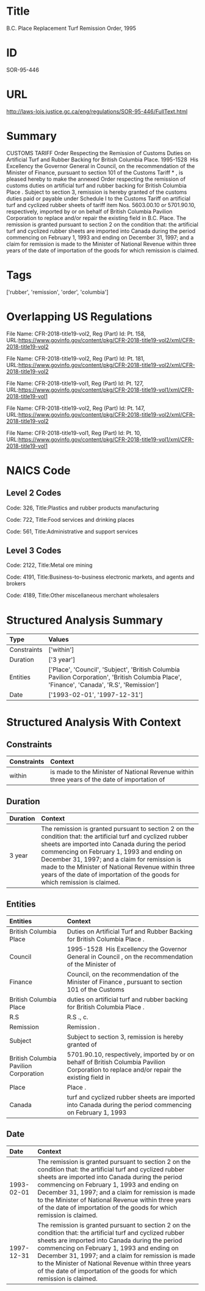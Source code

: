 # Title
B.C. Place Replacement Turf Remission Order, 1995


# ID
SOR-95-446

# URL
http://laws-lois.justice.gc.ca/eng/regulations/SOR-95-446/FullText.html


# Summary
CUSTOMS TARIFF Order Respecting the Remission of Customs Duties on Artificial Turf and Rubber Backing for British Columbia Place.
1995-1528  His Excellency the Governor General in Council, on the recommendation of the Minister of Finance, pursuant to section 101 of the  Customs Tariff * , is pleased hereby to make the annexed  Order respecting the remission of customs duties on artificial turf and rubber backing for British Columbia Place .
Subject to section 3, remission is hereby granted of the customs duties paid or payable under Schedule I to the  Customs Tariff  on artificial turf and cyclized rubber sheets of tariff item Nos. 5603.00.10 or 5701.90.10, respectively, imported by or on behalf of British Columbia Pavilion Corporation to replace and/or repair the existing field in B.C. Place.
The remission is granted pursuant to section 2 on the condition that: the artificial turf and cyclized rubber sheets are imported into Canada during the period commencing on February 1, 1993 and ending on December 31, 1997; and a claim for remission is made to the Minister of National Revenue within three years of the date of importation of the goods for which remission is claimed.


# Tags
['rubber', 'remission', 'order', 'columbia']


# Overlapping US Regulations
File Name: CFR-2018-title19-vol2, Reg (Part) Id: Pt. 158, URL:https://www.govinfo.gov/content/pkg/CFR-2018-title19-vol2/xml/CFR-2018-title19-vol2

File Name: CFR-2018-title19-vol2, Reg (Part) Id: Pt. 181, URL:https://www.govinfo.gov/content/pkg/CFR-2018-title19-vol2/xml/CFR-2018-title19-vol2

File Name: CFR-2018-title19-vol1, Reg (Part) Id: Pt. 127, URL:https://www.govinfo.gov/content/pkg/CFR-2018-title19-vol1/xml/CFR-2018-title19-vol1

File Name: CFR-2018-title19-vol2, Reg (Part) Id: Pt. 147, URL:https://www.govinfo.gov/content/pkg/CFR-2018-title19-vol2/xml/CFR-2018-title19-vol2

File Name: CFR-2018-title19-vol1, Reg (Part) Id: Pt. 10, URL:https://www.govinfo.gov/content/pkg/CFR-2018-title19-vol1/xml/CFR-2018-title19-vol1




# NAICS Code
## Level 2 Codes
Code: 326, Title:Plastics and rubber products manufacturing

Code: 722, Title:Food services and drinking places

Code: 561, Title:Administrative and support services




## Level 3 Codes
Code: 2122, Title:Metal ore mining

Code: 4191, Title:Business-to-business electronic markets, and agents and brokers

Code: 4189, Title:Other miscellaneous merchant wholesalers







# Structured Analysis Summary
| Type        | Values                                                                                                                                      |
|:------------|:--------------------------------------------------------------------------------------------------------------------------------------------|
| Constraints | ['within']                                                                                                                                  |
| Duration    | ['3 year']                                                                                                                                  |
| Entities    | ['Place', 'Council', 'Subject', 'British Columbia Pavilion Corporation', 'British Columbia Place', 'Finance', 'Canada', 'R.S', 'Remission'] |
| Date        | ['1993-02-01', '1997-12-31']                                                                                                                |


# Structured Analysis With Context
 


## Constraints
| Constraints   | Context                                                                                      |
|:--------------|:---------------------------------------------------------------------------------------------|
| within        | is made to the Minister of National Revenue within three years of the date of importation of |


## Duration
| Duration   | Context                                                                                                                                                                                                                                                                                                                                                                                          |
|:-----------|:-------------------------------------------------------------------------------------------------------------------------------------------------------------------------------------------------------------------------------------------------------------------------------------------------------------------------------------------------------------------------------------------------|
| 3 year     | The remission is granted pursuant to section 2 on the condition that: the artificial turf and cyclized rubber sheets are imported into Canada during the period commencing on February 1, 1993 and ending on December 31, 1997; and a claim for remission is made to the Minister of National Revenue within three years of the date of importation of the goods for which remission is claimed. |


## Entities
| Entities                              | Context                                                                                                                                    |
|:--------------------------------------|:-------------------------------------------------------------------------------------------------------------------------------------------|
| British Columbia Place                | Duties on Artificial Turf and Rubber Backing for British Columbia Place .                                                                  |
| Council                               | 1995-1528  His Excellency the Governor General in  Council , on the recommendation of the Minister of                                      |
| Finance                               | Council, on the recommendation of the Minister of Finance , pursuant to section 101 of the Customs                                         |
| British Columbia Place                | duties on artificial turf and rubber backing for British Columbia Place  .                                                                 |
| R.S                                   | R.S ., c.                                                                                                                                  |
| Remission                             | Remission .                                                                                                                                |
| Subject                               | Subject to section 3, remission is hereby granted of                                                                                       |
| British Columbia Pavilion Corporation | 5701.90.10, respectively, imported by or on behalf of British Columbia Pavilion Corporation to replace and/or repair the existing field in |
| Place                                 | Place .                                                                                                                                    |
| Canada                                | turf and cyclized rubber sheets are imported into Canada during the period commencing on February 1, 1993                                  |


## Date
| Date       | Context                                                                                                                                                                                                                                                                                                                                                                                          |
|:-----------|:-------------------------------------------------------------------------------------------------------------------------------------------------------------------------------------------------------------------------------------------------------------------------------------------------------------------------------------------------------------------------------------------------|
| 1993-02-01 | The remission is granted pursuant to section 2 on the condition that: the artificial turf and cyclized rubber sheets are imported into Canada during the period commencing on February 1, 1993 and ending on December 31, 1997; and a claim for remission is made to the Minister of National Revenue within three years of the date of importation of the goods for which remission is claimed. |
| 1997-12-31 | The remission is granted pursuant to section 2 on the condition that: the artificial turf and cyclized rubber sheets are imported into Canada during the period commencing on February 1, 1993 and ending on December 31, 1997; and a claim for remission is made to the Minister of National Revenue within three years of the date of importation of the goods for which remission is claimed. |


